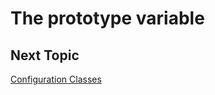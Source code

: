# The prototype variable

## Next Topic
[Configuration Classes](https://github.com/simplitech/simpli-web-sdk/tree/master/docs/configuration-classes.md)

